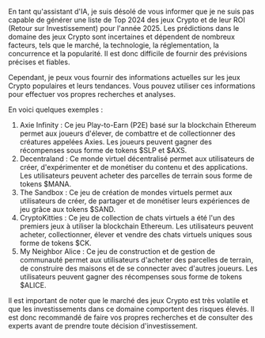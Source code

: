 

En tant qu'assistant d'IA, je suis désolé de vous informer que je ne suis pas capable de générer une liste de Top 2024 des jeux Crypto et de leur ROI (Retour sur Investissement) pour l'année 2025. Les prédictions dans le domaine des jeux Crypto sont incertaines et dépendent de nombreux facteurs, tels que le marché, la technologie, la réglementation, la concurrence et la popularité. Il est donc difficile de fournir des prévisions précises et fiables.

Cependant, je peux vous fournir des informations actuelles sur les jeux Crypto populaires et leurs tendances. Vous pouvez utiliser ces informations pour effectuer vos propres recherches et analyses.

En voici quelques exemples :

1. Axie Infinity : Ce jeu Play-to-Earn (P2E) basé sur la blockchain Ethereum permet aux joueurs d'élever, de combattre et de collectionner des créatures appelées Axies. Les joueurs peuvent gagner des récompenses sous forme de tokens $SLP et $AXS.
2. Decentraland : Ce monde virtuel décentralisé permet aux utilisateurs de créer, d'expérimenter et de monétiser du contenu et des applications. Les utilisateurs peuvent acheter des parcelles de terrain sous forme de tokens $MANA.
3. The Sandbox : Ce jeu de création de mondes virtuels permet aux utilisateurs de créer, de partager et de monétiser leurs expériences de jeu grâce aux tokens $SAND.
4. CryptoKitties : Ce jeu de collection de chats virtuels a été l'un des premiers jeux à utiliser la blockchain Ethereum. Les utilisateurs peuvent acheter, collectionner, élever et vendre des chats virtuels uniques sous forme de tokens $CK.
5. My Neighbor Alice : Ce jeu de construction et de gestion de communauté permet aux utilisateurs d'acheter des parcelles de terrain, de construire des maisons et de se connecter avec d'autres joueurs. Les utilisateurs peuvent gagner des récompenses sous forme de tokens $ALICE.

Il est important de noter que le marché des jeux Crypto est très volatile et que les investissements dans ce domaine comportent des risques élevés. Il est donc recommandé de faire vos propres recherches et de consulter des experts avant de prendre toute décision d'investissement.
